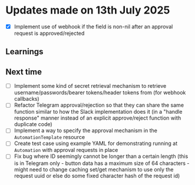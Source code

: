 # Updates made on 13th July 2025

- [x] Implement use of webhook if the field is non-nil after an approval request is approved/rejected

## Learnings


## Next time

- [ ] Implement some kind of secret retrieval mechanism to retrieve username/passwords/bearer tokens/header tokens from (for webhook callbacks)
- [ ] Refactor Telegram approval/rejection so that they can share the same function similar to how the Slack implementation does it (in a "handle response" manner instead of an explicit approve/reject function with duplicate code)
- [ ] Implement a way to specify the approval mechanism in the `AutomationTemplate` resource
- [ ] Create test case using example YAML for demonstrating running at `Automation` with approval requests in place
- [ ] Fix bug where ID seemingly cannot be longer than a certain length (this is in Telegram only - button data has a maximum size of 64 characters - might need to change caching set/get mechanism to use only the request uuid or else do some fixed character hash of the request id)
